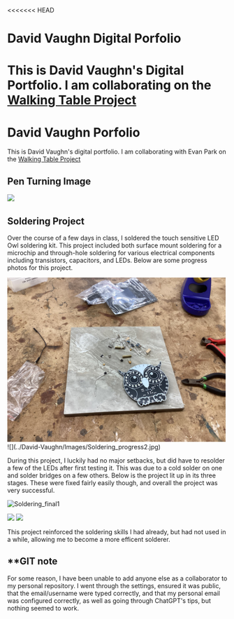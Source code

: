 <<<<<<< HEAD
# David Vaughn Digital Porfolio

This is David Vaughn's Digital Portfolio. I am collaborating on the [Walking Table Project]()
=======
# David Vaughn Porfolio

This is David Vaughn's digital portfolio. I am collaborating with Evan Park on the [Walking Table Project](https://github.com/evancpark-png/Walking-Table)


## Pen Turning Image
![](../David-Vaughn/Images/pen.jpg)


## Soldering Project
Over the course of a few days in class, I soldered the touch sensitive LED Owl soldering kit. This project included both surface mount soldering for a microchip and through-hole soldering for various electrical components including transistors, capacitors, and LEDs. Below are some progress photos for this project.

<img src="/Images/Soldering_progress1.jpg" width="500" alt="Soldering Progress 1">
![](../David-Vaughn/Images/Soldering_progress2.jpg)

During this project, I luckily had no major setbacks, but did have to resolder a few of the LEDs after first testing it. This was due to a cold solder on one and solder bridges on a few others. Below is the project lit up in its three stages. These were fixed fairly easily though, and overall the project was very successful.

![Soldering_final1](https://github.com/user-attachments/assets/2d84ab26-1980-4dd8-a2b3-75869ca47e8b)

![](../David-Vaughn/Images/Soldering_final2.jpg)
![](../David-Vaughn/Images/Soldering_final3.jpg)

This project reinforced  the soldering skills I had already, but had not used in a while, allowing me to become a more efficent solderer.

## **GIT note
For some reason, I have been unable to add anyone else as a collaborator to my personal repository. I went through the settings, ensured it was public, that the email/username were typed correctly, and that my personal email was configured correctly, as well as going through ChatGPT's tips, but nothing seemed to work.
